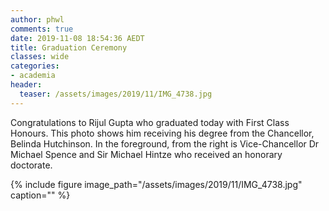```yaml
---
author: phwl
comments: true
date: 2019-11-08 18:54:36 AEDT
title: Graduation Ceremony
classes: wide
categories:
- academia
header:
  teaser: /assets/images/2019/11/IMG_4738.jpg
---
```


Congratulations to Rijul Gupta who graduated today with First Class Honours. This photo shows him receiving his degree from the Chancellor, Belinda Hutchinson. In the foreground, from the right is Vice-Chancellor Dr Michael Spence and
Sir Michael Hintze who received an honorary doctorate.

{% include figure image_path="/assets/images/2019/11/IMG_4738.jpg" caption="" %}

